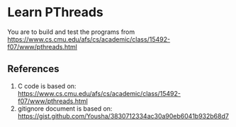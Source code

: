 # Learn PThreads
You are to build and test the programs from https://www.cs.cmu.edu/afs/cs/academic/class/15492-f07/www/pthreads.html


## References
1. C code is based on: https://www.cs.cmu.edu/afs/cs/academic/class/15492-f07/www/pthreads.html
2. gitignore document is based on: https://gist.github.com/Yousha/3830712334ac30a90eb6041b932b68d7
